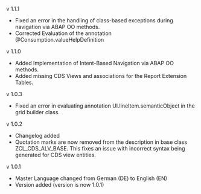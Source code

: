 v 1.1.1

- Fixed an error in the handling of class-based exceptions during navigation via ABAP OO methods.
- Corrected Evaluation of the annotation @Consumption.valueHelpDefinition

v 1.1.0

- Added Implementation of Intent-Based Navigation via ABAP OO methods.
- Added missing CDS Views and associations for the Report Extension Tables.

v 1.0.3

- Fixed an error in evaluating annotation UI.lineItem.semanticObject in the grid builder class.

v 1.0.2

- Changelog added
- Quotation marks are now removed from the description in base class ZCL_CDS_ALV_BASE. This fixes an issue with incorrect syntax being generated for CDS view entities.

v 1.0.1

- Master Language changed from German (DE) to English (EN)
- Version added (version is now 1.0.1)